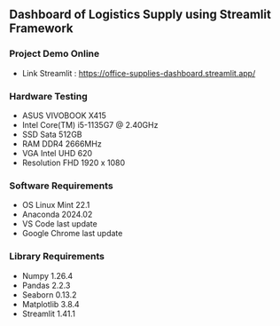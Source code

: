 ## Dashboard of Logistics Supply using Streamlit Framework

### Project Demo Online
- Link Streamlit :  https://office-supplies-dashboard.streamlit.app/

### Hardware Testing
- ASUS VIVOBOOK X415
- Intel Core(TM) i5-1135G7 @ 2.40GHz
- SSD Sata 512GB
- RAM DDR4 2666MHz
- VGA Intel UHD 620
- Resolution FHD 1920 x 1080

### Software Requirements
- OS Linux Mint 22.1
- Anaconda 2024.02
- VS Code last update
- Google Chrome last update

### Library Requirements
- Numpy 1.26.4
- Pandas 2.2.3
- Seaborn 0.13.2
- Matplotlib 3.8.4
- Streamlit 1.41.1